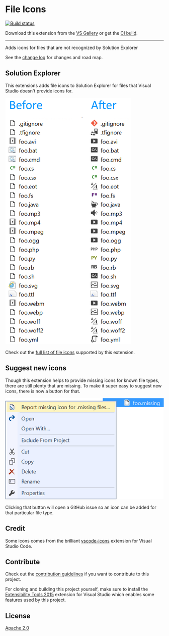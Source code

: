 # File Icons

[![Build status](https://ci.appveyor.com/api/projects/status/3duxejqo9w72ynpw?svg=true)](https://ci.appveyor.com/project/madskristensen/fileicons)

Download this extension from the [VS Gallery](https://visualstudiogallery.msdn.microsoft.com/5e1762e8-a88b-417c-8467-6a65d771cc4e)
or get the [CI build](http://vsixgallery.com/extension/3a7b4930-a5fb-46ec-a9b8-9610c8f953b8/).

---------------------------------------

Adds icons for files that are not recognized by Solution Explorer

See the [change log](CHANGELOG.md) for changes and road map.

## Solution Explorer
This extensions adds file icons to Solution Explorer for files that
Visual Studio doesn't provide icons for.

![Before and After](art/before-after.png)

Check out the
[full list of file icons](https://github.com/madskristensen/FileIcons/blob/master/src/icons.pkgdef)
supported by this extension.

## Suggest new icons
Though this extension helps to provide missing icons for known file
types, there are still plenty that are missing. To make it super easy
to suggest new icons, there is now a button for that.

![Report missing icon](art/context-menu.png)

Clicking that button will open a GitHub issue so an icon can be added
for that particular file type.

## Credit
Some icons comes from the brilliant
[vscode-icons](https://github.com/robertohuertasm/vscode-icons)
extension for Visual Studio Code.

## Contribute
Check out the [contribution guidelines](.github/CONTRIBUTING.md)
if you want to contribute to this project.

For cloning and building this project yourself, make sure
to install the
[Extensibility Tools 2015](https://visualstudiogallery.msdn.microsoft.com/ab39a092-1343-46e2-b0f1-6a3f91155aa6)
extension for Visual Studio which enables some features
used by this project.

## License
[Apache 2.0](LICENSE)